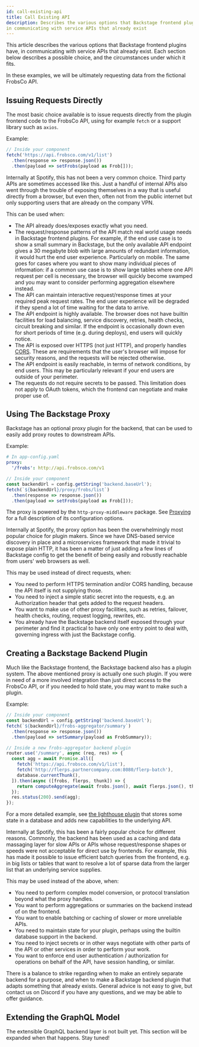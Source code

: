 ```yaml
---
id: call-existing-api
title: Call Existing API
description: Describes the various options that Backstage frontend plugins have,
in communicating with service APIs that already exist
---
```


This article describes the various options that Backstage frontend plugins have,
in communicating with service APIs that already exist. Each section below
describes a possible choice, and the circumstances under which it fits.

In these examples, we will be ultimately requesting data from the fictional
FrobsCo API.

## Issuing Requests Directly

The most basic choice available is to issue requests directly from the plugin
frontend code to the FrobsCo API, using for example `fetch` or a support library
such as `axios`.

Example:

```ts
// Inside your component
fetch('https://api.frobsco.com/v1/list')
  .then(response => response.json())
  .then(payload => setFrobs(payload as Frob[]));
```

Internally at Spotify, this has not been a very common choice. Third party APIs
are sometimes accessed like this. Just a handful of internal APIs also went
through the trouble of exposing themselves in a way that is useful directly from
a browser, but even then, often not from the public internet but only supporting
users that are already on the company VPN.

This can be used when:

- The API already does/exposes exactly what you need.
- The request/response patterns of the API match real world usage needs in
  Backstage frontend plugins. For example, if the end use case is to show a
  small summary in Backstage, but the only available API endpoint gives a 30
  megabyte blob with large amounts of redundant information, it would hurt the
  end user experience. Particularly on mobile. The same goes for cases where you
  want to show many individual pieces of information: if a common use case is to
  show large tables where one API request per cell is necessary, the browser
  will quickly become swamped and you may want to consider performing
  aggregation elsewhere instead.
- The API can maintain interactive request/response times at your required peak
  request rates. The end user experience will be degraded if they spend a lot of
  time waiting for the data to arrive.
- The API endpoint is highly available. The browser does not have builtin
  facilities for load balancing, service discovery, retries, health checks,
  circuit breaking and similar. If the endpoint is occasionally down even for
  short periods of time (e.g. during deploys), end users will quickly notice.
- The API is exposed over HTTPS (not just HTTP), and properly handles
  [CORS](https://developer.mozilla.org/en-US/docs/Web/HTTP/CORS). These are
  requirements that the user's browser will impose for security reasons, and the
  requests will be rejected otherwise.
- The API endpoint is easily reachable, in terms of network conditions, by end
  users. This may be particularly relevant if your end users are outside of your
  perimeter.
- The requests do not require secrets to be passed. This limitation does not
  apply to OAuth tokens, which the frontend can negotiate and make proper use
  of.

## Using The Backstage Proxy

Backstage has an optional proxy plugin for the backend, that can be used to
easily add proxy routes to downstream APIs.

Example:

```yaml
# In app-config.yaml
proxy:
  '/frobs': http://api.frobsco.com/v1
```

```ts
// Inside your component
const backendUrl = config.getString('backend.baseUrl');
fetch(`${backendUrl}/proxy/frobs/list`)
  .then(response => response.json())
  .then(payload => setFrobs(payload as Frob[]));
```

The proxy is powered by the `http-proxy-middleware` package. See
[Proxying](proxying.md) for a full description of its configuration options.

Internally at Spotify, the proxy option has been the overwhelmingly most popular
choice for plugin makers. Since we have DNS-based service discovery in place and
a microservices framework that made it trivial to expose plain HTTP, it has been
a matter of just adding a few lines of Backstage config to get the benefit of
being easily and robustly reachable from users' web browsers as well.

This may be used instead of direct requests, when:

- You need to perform HTTPS termination and/or CORS handling, because the API
  itself is not supplying those.
- You need to inject a simple static secret into the requests, e.g. an
  Authorization header that gets added to the request headers.
- You want to make use of other proxy facilities, such as retries, failover,
  health checks, routing, request logging, rewrites, etc.
- You already have the Backstage backend itself exposed through your perimeter
  and find it practical to have only one entry point to deal with, governing
  ingress with just the Backstage config.

## Creating a Backstage Backend Plugin

Much like the Backstage frontend, the Backstage backend also has a plugin
system. The above mentioned proxy is actually one such plugin. If you were in
need of a more involved integration than just direct access to the FrobsCo API,
or if you needed to hold state, you may want to make such a plugin.

Example:

```ts
// Inside your component
const backendUrl = config.getString('backend.baseUrl');
fetch(`${backendUrl}/frobs-aggregator/summary`)
  .then(response => response.json())
  .then(payload => setSummary(payload as FrobSummary));
```

```ts
// Inside a new frobs-aggregator backend plugin
router.use('/summary', async (req, res) => {
  const agg = await Promise.all([
    fetch('https://api.frobsco.com/v1/list'),
    fetch('http://flerps.partnercompany.com:8080/flerp-batch'),
    database.currentThunk(),
  ]).then(async ([frobs, flerps, thunk]) => {
    return computeAggregate(await frobs.json(), await flerps.json(), thunk);
  });
  res.status(200).send(agg);
});
```

For a more detailed example, see
[the lighthouse plugin](https://github.com/backstage/backstage/tree/master/plugins/lighthouse)
that stores some state in a database and adds new capabilities to the underlying
API.

Internally at Spotify, this has been a fairly popular choice for different
reasons. Commonly, the backend has been used as a caching and data massaging
layer for slow APIs or APIs whose request/response shapes or speeds were not
acceptable for direct use by frontends. For example, this has made it possible
to issue efficient batch queries from the frontend, e.g. in big lists or tables
that want to resolve a lot of sparse data from the larger list that an
underlying service supplies.

This may be used instead of the above, when:

- You need to perform complex model conversion, or protocol translation beyond
  what the proxy handles.
- You want to perform aggregations or summaries on the backend instead of on the
  frontend.
- You want to enable batching or caching of slower or more unreliable APIs.
- You need to maintain state for your plugin, perhaps using the builtin database
  support in the backend.
- You need to inject secrets or in other ways negotiate with other parts of the
  API or other services in order to perform your work.
- You want to enforce end user authentication / authorization for operations on
  behalf of the API, have session handling, or similar.

There is a balance to strike regarding when to make an entirely separate backend
for a purpose, and when to make a Backstage backend plugin that adapts something
that already exists. General advice is not easy to give, but contact us on
Discord if you have any questions, and we may be able to offer guidance.

## Extending the GraphQL Model

The extensible GraphQL backend layer is not built yet. This section will be
expanded when that happens. Stay tuned!
